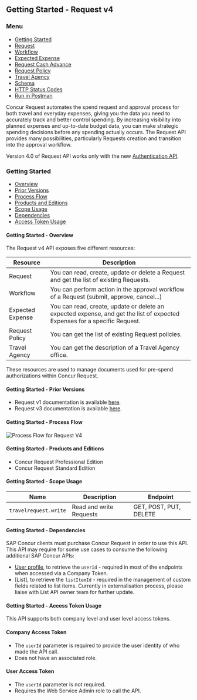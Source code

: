 
## Getting Started - Request v4

### Menu

* [Getting Started](#get-started)
* [Request](#request-v4-request-resources)
* [Workflow](#request-v4-workflow-resources)
* [Expected Expense](#request-v4-expected-expense-resources)
* [Request Cash Advance](#request-v4-request-cash-advance-resources)
* [Request Policy](#request-v4-request-policy-resources)
* [Travel Agency](#request-v4-travel-agency-resources)
* [Schema](#request-v4-endpoints-schema)
* [HTTP Status Codes](#request-v4-http-status-codes)
* [Run in Postman](https://app.getpostman.com/run-collection/8273d843078f0bcf0823)

Concur Request automates the spend request and approval process for both travel and everyday expenses, giving you the data you need to accurately track and better control spending. By increasing visibility into planned expenses and up-to-date budget data, you can make strategic spending decisions before any spending actually occurs. The Request API provides many possibilities, particularly Requests creation and transition into the approval workflow.

Version 4.0 of Request API works only with the new [Authentication API](/api-reference/authentication/apidoc.html).

### Getting Started

* [Overview](#getting-started-overview)
* [Prior Versions](#getting-started-prior-versions)
* [Process Flow](#getting-started-process-flow)
* [Products and Editions](#getting-started-products-and-editions)
* [Scope Usage](#getting-started-scope-usage)
* [Dependencies](#getting-started-dependencies)
* [Access Token Usage](#getting-started-access-token-usage)

#### <a name="overview"></a>Getting Started - Overview

The Request v4 API exposes five different resources:

Resource|Description
---|---
Request|You can read, create, update or delete a Request and get the list of existing Requests.
Workflow|You can perform action in the approval workflow of a Request (submit, approve, cancel...)
Expected Expense|You can read, create, update or delete an expected expense, and get the list of expected Expenses for a specific Request.
Request Policy|You can get the list of existing Request policies.
Travel Agency|You can get the description of a Travel Agency office.

These resources are used to manage documents used for pre-spend authorizations within Concur Request.

#### <a name="prior-versions"></a>Getting Started - Prior Versions

* Request v1 documentation is available [here](./v1.request.html).
* Request v3 documentation is available [here](./v3.request.html).

#### <a name="process-flow"></a>Getting Started - Process Flow
![Process Flow for Request V4](./v4.request-process-flow.png)

#### <a name="products-editions"></a>Getting Started - Products and Editions

* Concur Request Professional Edition
* Concur Request Standard Edition

#### <a name="scope-usage"></a>Getting Started - Scope Usage

Name|Description|Endpoint
---|---|---
`travelrequest.write`|Read and write Requests|GET, POST, PUT, DELETE

#### <a name="dependencies"></a>Getting Started - Dependencies

SAP Concur clients must purchase Concur Request in order to use this API. This API may require for some use cases to consume the following additional SAP Concur APIs:

* [User profile](/api-reference/profile/v1.user.html), to retrieve the `userId` - required in most of the endpoints when accessed via a Company Token.
* [List], to retrieve the `listItemId` - required in the management of custom fields related to list items. Currently in externalisation process, please liaise with List API owner team for further update.

#### <a name="access-token-usage"></a>Getting Started - Access Token Usage

This API supports both company level and user level access tokens.

#### Company Access Token

* The `userId` parameter is required to provide the user identity of who made the API call.
* Does not have an associated role.

#### User Access Token

* The `userId` parameter is not required.
* Requires the Web Service Admin role to call the API.

